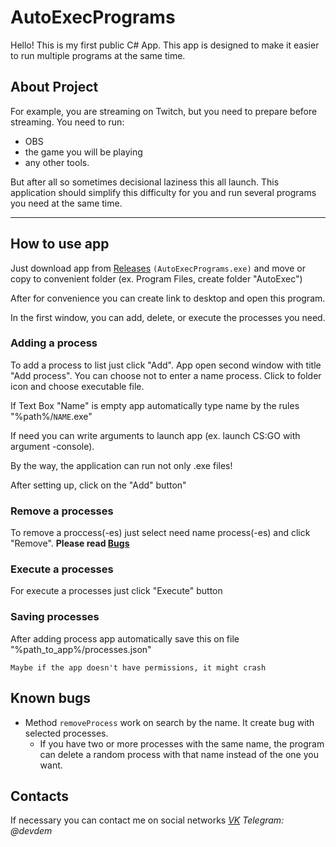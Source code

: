 # AutoExecPrograms
Hello! This is my first public C# App.
This app is designed to make it easier to run multiple programs at the same time.
## About Project
For example, you are streaming on Twitch, but you need to prepare before streaming.
You need to run: 
* OBS
* the game you will be playing
* any other tools.

But after all so sometimes decisional laziness this all launch.
This application should simplify this difficulty for you and run several programs you need at the same time.
____
## How to use app
Just download app from [Releases](https://github.com/deVDem/AutoExecPrograms/releases) `(AutoExecPrograms.exe)` and move or copy to convenient folder (ex. Program Files, create folder "AutoExec")

After for convenience you can create link to desktop and open this program.

In the first window, you can add, delete, or execute the processes you need.

### Adding a process
To add a process to list just click "Add". App open second window with title "Add process".
You can choose not to enter a name process. Click to folder icon and choose executable file.

If Text Box "Name" is empty app automatically type name by the rules "%path%/`NAME`.exe"

If need you can write arguments to launch app (ex. launch CS:GO with argument -console).

By the way, the application can run not only .exe files!

After setting up, click on the "Add" button"

### Remove a processes
To remove a proccess(-es) just select need name process(-es) and click "Remove". **Please read [Bugs](https://github.com/deVDem/AutoExecPrograms#known-bugs)**
### Execute a processes
For execute a processes just click "Execute" button
### Saving processes
After adding process app automatically save this on file "%path_to_app%/processes.json"

`Maybe if the app doesn't have permissions, it might crash`

## Known bugs
* Method `removeProcess` work on search by the name. It create bug with selected processes.
    * If you have two or more processes with the same name, the program can delete a random process with that name instead of the one you want.
## Contacts
If necessary you can contact me on social networks
*[VK](https://vk.com/pdevdem)*
*Telegram: @devdem*
